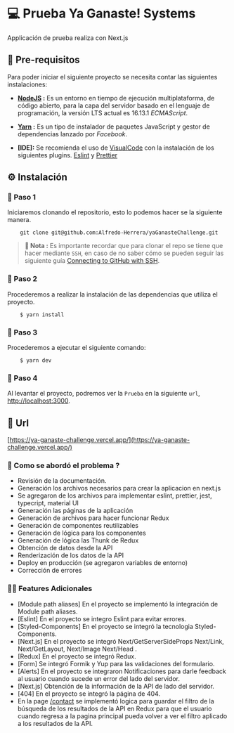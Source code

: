 # 💻 Prueba Ya Ganaste! Systems

Applicación de prueba realiza con Next.js

## 🧰 Pre-requisitos

Para poder iniciar el siguiente proyecto se necesita contar las siguientes instalaciones:

-   **[NodeJS](https://nodejs.org/en/download/) :** Es un entorno en tiempo de ejecución multiplataforma, de código abierto, para la capa del servidor basado en el lenguaje de programación, la versión LTS actual es 16.13.1 _ECMAScript_.

-   **[Yarn](https://classic.yarnpkg.com/en/docs/install#debian-stable) :** Es un tipo de instalador de paquetes JavaScript y gestor de dependencias lanzado por _Facebook_.

-   **[IDE]:** Se recomienda el uso de [VisualCode](https://code.visualstudio.com/) con la instalación de los siguientes plugins. [Eslint](https://marketplace.visualstudio.com/items?itemName=dbaeumer.vscode-eslint) y [Prettier](https://marketplace.visualstudio.com/items?itemName=esbenp.prettier-vscode)

## ⚙️ Instalación

### 👟 Paso 1

Iniciaremos clonando el repositorio, esto lo podemos hacer se la siguiente manera.

```shell
    git clone git@github.com:Alfredo-Herrera/yaGanasteChallenge.git
```

> **🔖 Nota :** Es importante recordar que para clonar el repo se tiene que hacer mediante `SSH`, en caso de no saber cómo se pueden seguir las siguiente guía [Connecting to GitHub with SSH](https://docs.github.com/en/github/authenticating-to-github/connecting-to-github-with-ssh).

### 👟 Paso 2

Procederemos a realizar la instalación de las dependencias que utiliza el proyecto.

```shell
    $ yarn install
```

### 👟 Paso 3

Procederemos a ejecutar el siguiente comando:

```shell
    $ yarn dev
```

### 👟 Paso 4

Al levantar el proyecto, podremos ver la `Prueba` en la siguiente `url`, [http://localhost:3000](http://localhost:3000).

## 🔗 Url

[https://ya-ganaste-challenge.vercel.app/](https://ya-ganaste-challenge.vercel.app/)

### 🧐 Como se abordó el problema ?

-   Revisión de la documentación.
-   Generación los archivos necesarios para crear la aplicacion en next.js
-   Se agregaron de los archivos para implementar eslint, prettier, jest, typecript, material UI
-   Generación las páginas de la aplicación
-   Generación de archivos para hacer funcionar Redux
-   Generación de componentes reutilizables
-   Generación de lógica para los componentes
-   Generación de lógica las Thunk de Redux
-   Obtención de datos desde la API
-   Renderización de los datos de la API
-   Deploy en producción (se agregaron variables de entorno)
-   Corrección de errores

### ✍🏻 Features Adicionales

-   [Module path aliases] En el proyecto se implementó la integración de Module path aliases.
-   [Eslint] En el proyecto se integro Eslint para evitar errores.
-   [Styled-Components] En el proyecto se integró la tecnologia Styled-Components.
-   [Next.js] En el proyecto se integró Next/GetServerSideProps Next/Link, Next/GetLayout, Next/Image Next/Head .
-   [Redux] En el proyecto se integró Redux.
-   [Form] Se integró Formik y Yup para las validaciones del formulario.
-   [Alerts] En el proyecto se integraron Notificaciones para darle feedback al usuario cuando sucede un error del lado del servidor.
-   [Next.js] Obtención de la información de la API de lado del servidor.
-   [404] En el proyecto se integró la página de 404.
-   En la page [/contact](https://ya-ganaste-challenge.vercel.app/contact) se implementó logica para guardar el filtro de la búsqueda de los resultados de la API en Redux para que el usuario cuando regresa a la pagina principal pueda volver a ver el filtro aplicado a los resultados de la API.
